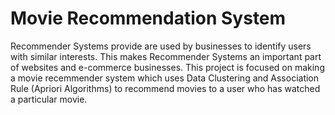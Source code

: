 # Movie Recommendation System

Recommender Systems provide are used by businesses to identify users with similar interests. This makes Recommender Systems an important part of websites and e-commerce businesses. This project is focused on making a movie recemmender system which uses Data Clustering and Association Rule (Apriori Algorithms) to recommend movies to a user who has watched a particular movie. 
